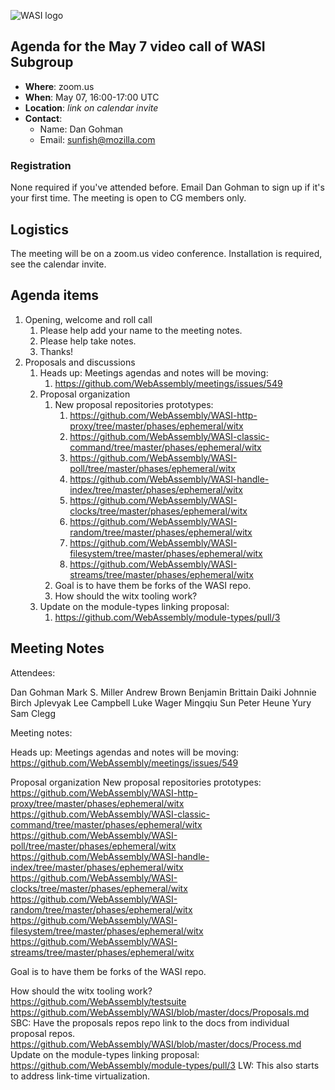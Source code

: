 ![WASI logo](/WASI.png)

## Agenda for the May 7 video call of WASI Subgroup

- **Where**: zoom.us
- **When**: May 07, 16:00-17:00 UTC
- **Location**: *link on calendar invite*
- **Contact**:
    - Name: Dan Gohman
    - Email: sunfish@mozilla.com

### Registration

None required if you've attended before. Email Dan Gohman to sign up if it's
your first time. The meeting is open to CG members only.

## Logistics

The meeting will be on a zoom.us video conference.
Installation is required, see the calendar invite.

## Agenda items

1. Opening, welcome and roll call
    1. Please help add your name to the meeting notes.
    1. Please help take notes.
    1. Thanks!
1. Proposals and discussions
    1. Heads up: Meetings agendas and notes will be moving:
        1. https://github.com/WebAssembly/meetings/issues/549
    1. Proposal organization
        1. New proposal repositories prototypes:
            1. https://github.com/WebAssembly/WASI-http-proxy/tree/master/phases/ephemeral/witx
            1. https://github.com/WebAssembly/WASI-classic-command/tree/master/phases/ephemeral/witx
            1. https://github.com/WebAssembly/WASI-poll/tree/master/phases/ephemeral/witx
            1. https://github.com/WebAssembly/WASI-handle-index/tree/master/phases/ephemeral/witx
            1. https://github.com/WebAssembly/WASI-clocks/tree/master/phases/ephemeral/witx
            1. https://github.com/WebAssembly/WASI-random/tree/master/phases/ephemeral/witx
            1. https://github.com/WebAssembly/WASI-filesystem/tree/master/phases/ephemeral/witx
            1. https://github.com/WebAssembly/WASI-streams/tree/master/phases/ephemeral/witx
        1. Goal is to have them be forks of the WASI repo.
        1. How should the witx tooling work?
    1. Update on the module-types linking proposal:
        1. https://github.com/WebAssembly/module-types/pull/3

## Meeting Notes

Attendees:

Dan Gohman
Mark S. Miller
Andrew Brown
Benjamin Brittain
Daiki
Johnnie Birch
Jplevyak
Lee Campbell
Luke Wager
Mingqiu Sun
Peter Heune
Yury
Sam Clegg

Meeting notes:

Heads up: Meetings agendas and notes will be moving:
https://github.com/WebAssembly/meetings/issues/549

Proposal organization
New proposal repositories prototypes:
https://github.com/WebAssembly/WASI-http-proxy/tree/master/phases/ephemeral/witx
https://github.com/WebAssembly/WASI-classic-command/tree/master/phases/ephemeral/witx
https://github.com/WebAssembly/WASI-poll/tree/master/phases/ephemeral/witx
https://github.com/WebAssembly/WASI-handle-index/tree/master/phases/ephemeral/witx
https://github.com/WebAssembly/WASI-clocks/tree/master/phases/ephemeral/witx
https://github.com/WebAssembly/WASI-random/tree/master/phases/ephemeral/witx
https://github.com/WebAssembly/WASI-filesystem/tree/master/phases/ephemeral/witx
https://github.com/WebAssembly/WASI-streams/tree/master/phases/ephemeral/witx

Goal is to have them be forks of the WASI repo.

How should the witx tooling work?
https://github.com/WebAssembly/testsuite
https://github.com/WebAssembly/WASI/blob/master/docs/Proposals.md
SBC: Have the proposals repos repo link to the docs from individual proposal repos.
https://github.com/WebAssembly/WASI/blob/master/docs/Process.md
Update on the module-types linking proposal:
https://github.com/WebAssembly/module-types/pull/3
LW: This also starts to address link-time virtualization.
